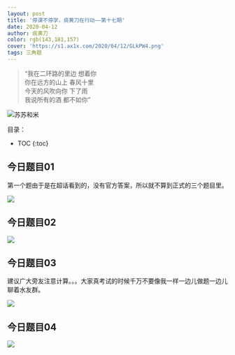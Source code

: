 ```yaml
---
layout: post
title: '停课不停学，痰黄刀在行动——第十七期'
date: 2020-04-12
author: 痰黄刀
color: rgb(143,181,157)
cover: 'https://s1.ax1x.com/2020/04/12/GLkPW4.png'
tags: 三角题
---
```


> “我在二环路的里边 想着你<br/>你在远方的山上 春风十里<br/>今天的风吹向你 下了雨<br/>我说所有的酒 都不如你”

<img src="https://s1.ax1x.com/2020/04/12/GLkPW4.png" alt="苏苏和米" border="0">

目录：

* TOC
{:toc}

## 今日题目01

第一个题由于是在超话看到的，没有官方答案，所以就不算到正式的三个题目里。

![](https://s1.ax1x.com/2020/04/12/GLiB4g.jpg)

## 今日题目02

![](https://s1.ax1x.com/2020/04/12/GLiwE8.jpg)

## 今日题目03

建议广大旁友注意计算。。。大家真考试的时候千万不要像我一样一边儿做题一边儿聊着水友群。

![](https://s1.ax1x.com/2020/04/12/GLi0US.jpg)

## 今日题目04

![](https://s1.ax1x.com/2020/04/12/GLiaHf.jpg)